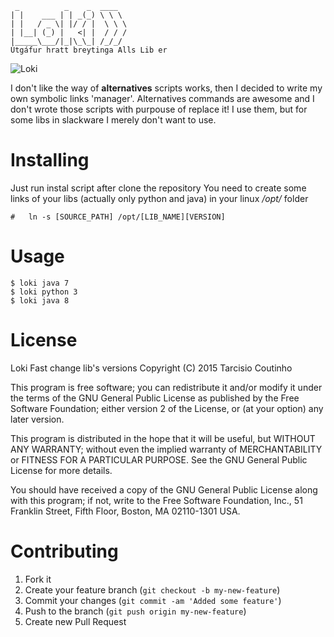 ```
 _          _    _  ____
| |    ___ | | _(_) \ \ \
| |   / _ \| |/ / |  \ \ \
| |__| (_) |   <| |  / / /
|_____\___/|_|\_\_| /_/_/
Útgáfur hratt breytinga Alls Lib er

```
![Loki][Loki]

I don't like the way of **alternatives** scripts works, then I decided to write my own symbolic links 'manager'.
Alternatives commands are awesome and I don't wrote those scripts with purpouse of replace it! I use them, but for some libs in slackware I merely don't want to use.

Installing
==========
Just run instal script after clone the repository
You need to create some links of your libs (actually only python and java) in your linux _/opt/_ folder

```shell
#	ln -s [SOURCE_PATH] /opt/[LIB_NAME][VERSION]
```

Usage
======
```shell
$ loki java 7
$ loki python 3
$ loki java 8
```

License
=========
Loki Fast change lib's versions
Copyright (C) 2015  Tarcisio Coutinho

This program is free software; you can redistribute it and/or modify
it under the terms of the GNU General Public License as published by
the Free Software Foundation; either version 2 of the License, or
(at your option) any later version.

This program is distributed in the hope that it will be useful,
but WITHOUT ANY WARRANTY; without even the implied warranty of
MERCHANTABILITY or FITNESS FOR A PARTICULAR PURPOSE.  See the
GNU General Public License for more details.

You should have received a copy of the GNU General Public License along
with this program; if not, write to the Free Software Foundation, Inc.,
51 Franklin Street, Fifth Floor, Boston, MA 02110-1301 USA.

Contributing
============

1. Fork it
2. Create your feature branch (`git checkout -b my-new-feature`)
3. Commit your changes (`git commit -am 'Added some feature'`)
4. Push to the branch (`git push origin my-new-feature`)
5. Create new Pull Request



[Loki]: http://media.tumblr.com/70fa5ac4ba299d778a228f316224359a/tumblr_inline_mj5no8v7C11qz4rgp.jpg
